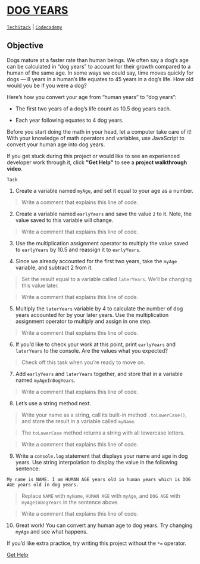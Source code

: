 # [DOG YEARS](https://drive.google.com/file/d/1MbZ3qizIX4vWlWta-pL_34Pd7PHb2ham/view?usp=sharing)
[`TechStack`](https://techstack.surge.sh) | [`Codecademy`](http://ssqt.co/mQfpbL0)

## Objective

Dogs mature at a faster rate than human beings. We often say a dog’s age can be calculated in “dog years” to account for their growth compared to a human of the same age. In some ways we could say, time moves quickly for dogs — 8 years in a human’s life equates to 45 years in a dog’s life. How old would you be if you were a dog?

Here’s how you convert your age from “human years” to “dog years”:

- The first two years of a dog’s life count as 10.5 dog years each.

- Each year following equates to 4 dog years.

Before you start doing the math in your head, let a computer take care of it! With your knowledge of math operators and variables, use JavaScript to convert your human age into dog years.

If you get stuck during this project or would like to see an experienced developer work through it, click **"Get Help"** to see a **project walkthrough video**.

```
Task
```

1. Create a variable named `myAge`, and set it equal to your age as a number.

> Write a comment that explains this line of code.

2. Create a variable named `earlyYears` and save the value `2` to it. Note, the value saved to this variable will change.

> Write a comment that explains this line of code.

3. Use the multiplication assignment operator to multiply the value saved to `earlyYears` by 10.5 and reassign it to `earlyYears`.

4. Since we already accounted for the first two years, take the `myAge` variable, and subtract 2 from it.

> Set the result equal to a variable called `laterYears`. We’ll be changing this value later.

> Write a comment that explains this line of code.

5. Multiply the `laterYears` variable by 4 to calculate the number of dog years accounted for by your later years. Use the multiplication assignment operator to multiply and assign in one step.

> Write a comment that explains this line of code.

6. If you’d like to check your work at this point, print `earlyYears` and `laterYears` to the console. Are the values what you expected?

> Check off this task when you’re ready to move on.

7. Add `earlyYears` and `laterYears` together, and store that in a variable named `myAgeInDogYears`.

> Write a comment that explains this line of code.
 
8. Let’s use a string method next.

> Write your name as a string, call its built-in method `.toLowerCase()`, and store the result in a variable called `myName`.

> The `toLowerCase` method returns a string with all lowercase letters.

> Write a comment that explains this line of code.

9. Write a `console.log` statement that displays your name and age in dog years. Use string interpolation to display the value in the following sentence:

```
My name is NAME. I am HUMAN AGE years old in human years which is DOG AGE years old in dog years.
```

> Replace `NAME` with `myName`, `HUMAN AGE` with `myAge`, and `DOG AGE` with `myAgeInDogYears` in the sentence above.

> Write a comment that explains this line of code.

10. Great work! You can convert any human age to dog years. Try changing `myAge` and see what happens.

If you’d like extra practice, try writing this project without the `*=` operator.

[Get Help](https://www.youtube.com/watch?v=datt0bbuUsI)
